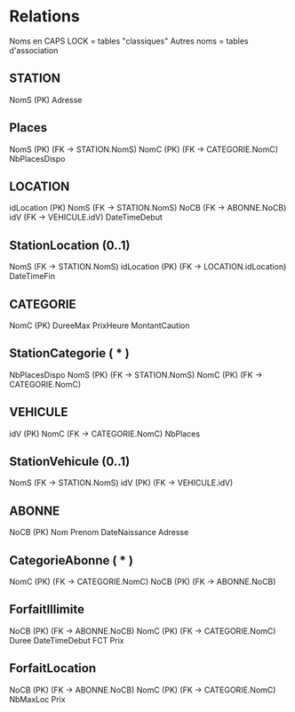 Relations
=========

Noms en CAPS LOCK = tables "classiques"
Autres noms = tables d'association

STATION
-------
NomS (PK)
Adresse

Places
------
NomS (PK) (FK -> STATION.NomS)
NomC (PK) (FK -> CATEGORIE.NomC)
NbPlacesDispo

LOCATION
--------
idLocation (PK)
NomS (FK -> STATION.NomS)
NoCB (FK -> ABONNE.NoCB)
idV (FK -> VEHICULE.idV)
DateTimeDebut

StationLocation (0..1)
---------------
NomS (FK -> STATION.NomS)
idLocation (PK) (FK -> LOCATION.idLocation)
DateTimeFin

CATEGORIE
---------
NomC (PK)
DureeMax
PrixHeure
MontantCaution

StationCategorie ( * )
----------------
NbPlacesDispo
NomS (PK) (FK -> STATION.NomS)
NomC (PK) (FK -> CATEGORIE.NomC)

VEHICULE
--------
idV	(PK)
NomC (FK -> CATEGORIE.NomC)
NbPlaces

StationVehicule (0..1)
---------------
NomS (FK -> STATION.NomS)
idV (PK) (FK -> VEHICULE.idV)

ABONNE
------
NoCB (PK)
Nom
Prenom
DateNaissance
Adresse

CategorieAbonne ( * )
---------------
NomC (PK) (FK -> CATEGORIE.NomC)
NoCB (PK) (FK -> ABONNE.NoCB)

ForfaitIllimite
---------------
NoCB (PK) (FK -> ABONNE.NoCB)
NomC (PK) (FK -> CATEGORIE.NomC)
Duree
DateTimeDebut
FCT
Prix

ForfaitLocation
---------------
NoCB (PK) (FK -> ABONNE.NoCB)
NomC (PK) (FK -> CATEGORIE.NomC)
NbMaxLoc
Prix

